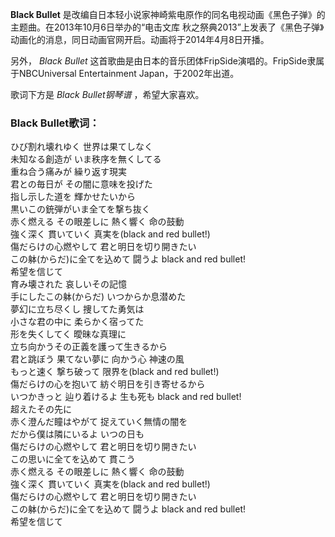 

**Black Bullet** 是改编自日本轻小说家神崎紫电原作的同名电视动画《黑色子弹》的主题曲。在2013年10月6日举办的“电击文库
秋之祭典2013”上发表了《黑色子弹》动画化的消息，同日动画官网开启。动画将于2014年4月8日开播。

  
另外， _Black Bullet_ 这首歌曲是由日本的音乐团体FripSide演唱的。FripSide隶属于NBCUniversal
Entertainment Japan，于2002年出道。

  
歌词下方是 _Black Bullet钢琴谱_ ，希望大家喜欢。

### Black Bullet歌词：

ひび割れ壊れゆく 世界は果てしなく  
未知なる創造が いま秩序を無くしてる  
重ね合う痛みが 繰り返す現実  
君との毎日が その闇に意味を投げた  
指し示した道を 輝かせたいから  
黒いこの銃弾がいま全てを撃ち抜く  
赤く燃える その眼差しに 熱く響く 命の鼓動  
強く深く 貫いていく 真実を(black and red bullet!)  
傷だらけの心燃やして 君と明日を切り開きたい  
この躰(からだ)に全てを込めて 闘うよ black and red bullet!  
希望を信じて  
育み壊された 哀しいその記憶  
手にしたこの躰(からだ) いつからか息潜めた  
夢幻に立ち尽くし 捜してた勇気は  
小さな君の中に 柔らかく宿ってた  
形を失くしてく 曖昧な真理に  
立ち向かうその正義を護って生きるから  
君と跳ぼう 果てない夢に 向かう心 神速の風  
もっと速く 撃ち破って 限界を(black and red bullet!)  
傷だらけの心を抱いて 紡ぐ明日を引き寄せるから  
いつかきっと 辿り着けるよ 生も死も black and red bullet!  
超えたその先に  
赤く澄んだ瞳はやがて 捉えていく無情の闇を  
だから僕は隣にいるよ いつの日も  
傷だらけの心燃やして 君と明日を切り開きたい  
この思いに全てを込めて 貫こう  
赤く燃える その眼差しに 熱く響く 命の鼓動  
強く深く 貫いていく 真実を(black and red bullet!)  
傷だらけの心燃やして 君と明日を切り開きたい  
この躰(からだ)に全てを込めて 闘うよ black and red bullet!  
希望を信じて

